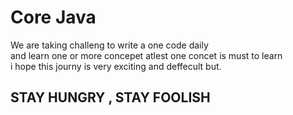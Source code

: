 <h1> Core Java</h1> 
We are taking challeng to write a one code  daily <br> and learn one or more concepet atlest
one concet is must to learn 
<br> i hope this journy is very exciting and deffecult but.<br>
<h2>STAY HUNGRY , STAY FOOLISH </h2>
